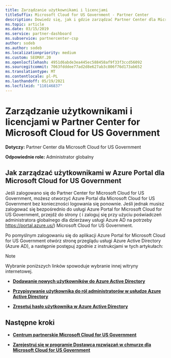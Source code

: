 ```yaml
---
title: Zarządzanie użytkownikami i licencjami
titleSuffix: Microsoft Cloud for US Government - Partner Center
description: Dowiedz się, jak i gdzie zarządzać Partner Center dla Microsoft Cloud for US Government partnerów, klientów i licencji, a także resetowania haseł.
ms.topic: article
ms.date: 03/15/2019
ms.service: partner-dashboard
ms.subservice: partnercenter-csp
author: sodeb
ms.author: sodeb
ms.localizationpriority: medium
ms.custom: SEOMAY.20
ms.openlocfilehash: 4951d6abde3ea445ec588458af9f33f3ccd56092
ms.sourcegitcommit: 7063fdddee77ad2d8e627ab3c806f76d173ab652
ms.translationtype: MT
ms.contentlocale: pl-PL
ms.lasthandoff: 05/19/2021
ms.locfileid: "110146837"
---
```

# <a name="user-and-license-management-in-partner-center-for-microsoft-cloud-for-us-government"></a>Zarządzanie użytkownikami i licencjami w Partner Center for Microsoft Cloud for US Government

**Dotyczy:** Partner Center dla Microsoft Cloud for US Government

**Odpowiednie role:** Administrator globalny

## <a name="how-to-manage-users-in-the-azure-portal-for-microsoft-cloud-for-us-government"></a>Jak zarządzać użytkownikami w Azure Portal dla Microsoft Cloud for US Government

Jeśli zalogowano się do Partner Center for Microsoft Cloud for US Government, możesz otworzyć Azure Portal dla Microsoft Cloud for US Government bez konieczności logowania się ponownie. Jeśli jednak musisz zalogować się bezpośrednio do usługi Azure Portal for Microsoft Cloud for US Government, przejdź do strony ( i zaloguj się przy użyciu poświadczeń administratora globalnego dla dzierżawy usługi Azure AD na potrzeby https://portal.azure.us/) Microsoft Cloud for US Government.

Po pomyślnym zalogowaniu się do aplikacji Azure Portal for Microsoft Cloud for US Government otwórz stronę przeglądu usługi Azure Active Directory (Azure AD), a następnie postępuj zgodnie z instrukcjami w tych artykułach:

> [!NOTE]  
> Wybranie poniższych linków spowoduje wybranie innej witryny internetowej. 

-  [**Dodawanie nowych użytkowników do Azure Active Directory**](/azure/active-directory/active-directory-users-create-azure-portal)

-  [**Przypisywanie użytkownika do ról administratorów w usłudze Azure Active Directory**](/azure/active-directory/active-directory-users-assign-role-azure-portal)

-  [**Zresetuj hasło użytkownika w Azure Active Directory**](/azure/active-directory/active-directory-users-reset-password-azure-portal)

## <a name="next-steps"></a>Następne kroki

-  [**Centrum partnerskie Microsoft Cloud for US Government**](partner-center-for-microsoft-us-govt-cloud.md)

-  [**Zarejestruj się w programie Dostawca rozwiązań w chmurze dla Microsoft Cloud for US Government**](enroll-in-csp-for-microsoft-us-govt-cloud.md)